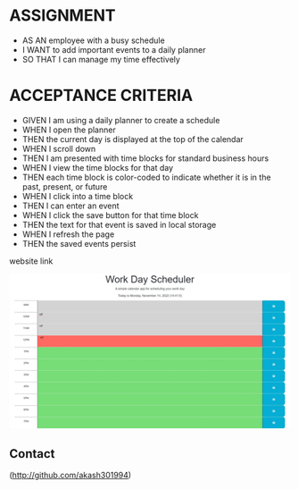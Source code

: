 # ASSIGNMENT 
* AS AN employee with a busy schedule
* I WANT to add important events to a daily planner
* SO THAT I can manage my time effectively

# ACCEPTANCE CRITERIA

* GIVEN I am using a daily planner to create a schedule
* WHEN I open the planner
* THEN the current day is displayed at the top of the calendar
* WHEN I scroll down
* THEN I am presented with time blocks for standard business hours
* WHEN I view the time blocks for that day
* THEN each time block is color-coded to indicate whether it is in the past, present, or future
* WHEN I click into a time block
* THEN I can enter an event
* WHEN I click the save button for that time block
* THEN the text for that event is saved in local storage
* WHEN I refresh the page
* THEN the saved events persist

website link 


![screenshot](./assets/images/website.jpeg)

## Contact
(http://github.com/akash301994)